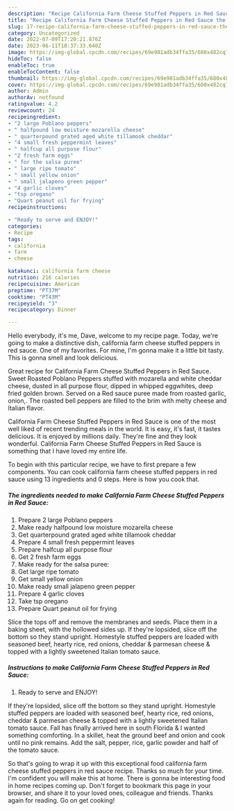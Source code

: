 ```yaml
---
description: "Recipe California Farm Cheese Stuffed Peppers in Red Sauce the Delicious}"
title: "Recipe California Farm Cheese Stuffed Peppers in Red Sauce the Delicious}"
slug: 17-recipe-california-farm-cheese-stuffed-peppers-in-red-sauce-the-delicious
category: Uncategorized
date: 2022-07-09T17:20:21.876Z
date: 2023-06-11T18:37:33.640Z
image: https://img-global.cpcdn.com/recipes/69e981adb34ffa35/680x482cq70/california-farm-cheese-stuffed-peppers-in-red-sauce-recipe-main-photo.jpg
hideToc: false
enableToc: true
enableTocContent: false
thumbnail: https://img-global.cpcdn.com/recipes/69e981adb34ffa35/680x482cq70/california-farm-cheese-stuffed-peppers-in-red-sauce-recipe-main-photo.jpg
cover: https://img-global.cpcdn.com/recipes/69e981adb34ffa35/680x482cq70/california-farm-cheese-stuffed-peppers-in-red-sauce-recipe-main-photo.jpg
author: Admin
authorAv: notfound
ratingvalue: 4.2
reviewcount: 24
recipeingredient:
- "2 large Poblano peppers"
- " halfpound low moisture mozarella cheese"
- " quarterpound grated aged white tillamook cheddar"
- "4 small fresh peppermint leaves"
- " halfcup all purpose flour"
- "2 fresh farm eggs"
- " for the salsa puree"
- " large ripe tomato"
- " small yellow onion"
- " small jalapeno green pepper"
- "4 garlic cloves"
- "tsp oregano"
- "Quart peanut oil for frying"
recipeinstructions:

- "Ready to serve and ENJOY!"
categories:
- Recipe
tags:
- california
- farm
- cheese

katakunci: california farm cheese 
nutrition: 216 calories
recipecuisine: American
preptime: "PT37M"
cooktime: "PT43M"
recipeyield: "3"
recipecategory: Dinner

---
```



Hello everybody, it's me, Dave, welcome to my recipe page. Today, we're going to make a distinctive dish, california farm cheese stuffed peppers in red sauce. One of my favorites. For mine, I'm gonna make it a little bit tasty. This is gonna smell and look delicious.

Great recipe for California Farm Cheese Stuffed Peppers in Red Sauce. Sweet Roasted Poblano Peppers stuffed with mozarella and white cheddar cheese, dusted in all purpose flour, dipped in whipped eggwhites, deep fried golden brown. Served on a Red sauce puree made from roasted garlic, onion,. The roasted bell peppers are filled to the brim with melty cheese and Italian flavor.

California Farm Cheese Stuffed Peppers in Red Sauce is one of the most well liked of recent trending meals in the world. It is easy, it's fast, it tastes delicious. It is enjoyed by millions daily. They're fine and they look wonderful. California Farm Cheese Stuffed Peppers in Red Sauce is something that I have loved my entire life.


To begin with this particular recipe, we have to first prepare a few components. You can cook california farm cheese stuffed peppers in red sauce using 13 ingredients and 0 steps. Here is how you cook that.

<!--inarticleads1-->

##### The ingredients needed to make California Farm Cheese Stuffed Peppers in Red Sauce:

1. Prepare 2 large Poblano peppers
1. Make ready  halfpound low moisture mozarella cheese
1. Get  quarterpound grated aged white tillamook cheddar
1. Prepare 4 small fresh peppermint leaves
1. Prepare  halfcup all purpose flour
1. Get 2 fresh farm eggs
1. Make ready  for the salsa puree:
1. Get  large ripe tomato
1. Get  small yellow onion
1. Make ready  small jalapeno green pepper
1. Prepare 4 garlic cloves
1. Take tsp oregano
1. Prepare Quart peanut oil for frying


Slice the tops off and remove the membranes and seeds. Place them in a baking sheet, with the hollowed sides up. If they&#39;re lopsided, slice off the bottom so they stand upright. Homestyle stuffed peppers are loaded with seasoned beef, hearty rice, red onions, cheddar &amp; parmesan cheese &amp; topped with a lightly sweetened Italian tomato sauce. 

<!--inarticleads2-->

##### Instructions to make California Farm Cheese Stuffed Peppers in Red Sauce:


1. Ready to serve and ENJOY!

If they&#39;re lopsided, slice off the bottom so they stand upright. Homestyle stuffed peppers are loaded with seasoned beef, hearty rice, red onions, cheddar &amp; parmesan cheese &amp; topped with a lightly sweetened Italian tomato sauce. Fall has finally arrived here in south Florida &amp; I wanted something comforting. In a skillet, heat the ground beef and onion and cook until no pink remains. Add the salt, pepper, rice, garlic powder and half of the tomato sauce. 

So that's going to wrap it up with this exceptional food california farm cheese stuffed peppers in red sauce recipe. Thanks so much for your time. I'm confident you will make this at home. There is gonna be interesting food in home recipes coming up. Don't forget to bookmark this page in your browser, and share it to your loved ones, colleague and friends. Thanks again for reading. Go on get cooking!
